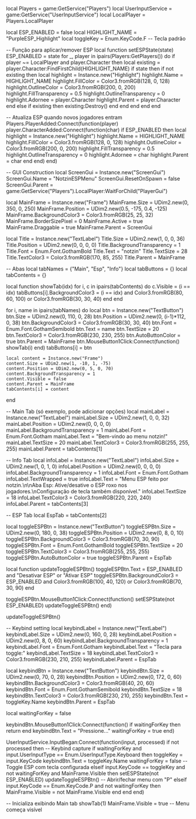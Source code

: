 local Players = game:GetService("Players")
local UserInputService = game:GetService("UserInputService")
local LocalPlayer = Players.LocalPlayer

local ESP_ENABLED = false
local HIGHLIGHT_NAME = "PurpleESP_Highlight"
local toggleKey = Enum.KeyCode.F -- Tecla padrão

-- Função para aplicar/remover ESP
local function setESPState(state)
    ESP_ENABLED = state
    for _, player in ipairs(Players:GetPlayers()) do
        if player ~= LocalPlayer and player.Character then
            local existing = player.Character:FindFirstChild(HIGHLIGHT_NAME)
            if state then
                if not existing then
                    local highlight = Instance.new("Highlight")
                    highlight.Name = HIGHLIGHT_NAME
                    highlight.FillColor = Color3.fromRGB(128, 0, 128)
                    highlight.OutlineColor = Color3.fromRGB(200, 0, 200)
                    highlight.FillTransparency = 0.5
                    highlight.OutlineTransparency = 0
                    highlight.Adornee = player.Character
                    highlight.Parent = player.Character
                end
            else
                if existing then
                    existing:Destroy()
                end
            end
        end
    end
end

-- Atualiza ESP quando novos jogadores entram
Players.PlayerAdded:Connect(function(player)
    player.CharacterAdded:Connect(function(char)
        if ESP_ENABLED then
            local highlight = Instance.new("Highlight")
            highlight.Name = HIGHLIGHT_NAME
            highlight.FillColor = Color3.fromRGB(128, 0, 128)
            highlight.OutlineColor = Color3.fromRGB(200, 0, 200)
            highlight.FillTransparency = 0.5
            highlight.OutlineTransparency = 0
            highlight.Adornee = char
            highlight.Parent = char
        end
    end)
end)

-- GUI Construction
local ScreenGui = Instance.new("ScreenGui")
ScreenGui.Name = "NotzinESPMenu"
ScreenGui.ResetOnSpawn = false
ScreenGui.Parent = game:GetService("Players").LocalPlayer:WaitForChild("PlayerGui")

local MainFrame = Instance.new("Frame")
MainFrame.Size = UDim2.new(0, 350, 0, 250)
MainFrame.Position = UDim2.new(0.5, -175, 0.4, -125)
MainFrame.BackgroundColor3 = Color3.fromRGB(25, 25, 32)
MainFrame.BorderSizePixel = 0
MainFrame.Active = true
MainFrame.Draggable = true
MainFrame.Parent = ScreenGui

local Title = Instance.new("TextLabel")
Title.Size = UDim2.new(1, 0, 0, 36)
Title.Position = UDim2.new(0, 0, 0, 0)
Title.BackgroundTransparency = 1
Title.Font = Enum.Font.GothamBold
Title.Text = "notzin"
Title.TextSize = 28
Title.TextColor3 = Color3.fromRGB(170, 85, 255)
Title.Parent = MainFrame

-- Abas
local tabNames = {"Main", "Esp", "Info"}
local tabButtons = {}
local tabContents = {}

local function showTab(idx)
    for i, c in ipairs(tabContents) do
        c.Visible = (i == idx)
        tabButtons[i].BackgroundColor3 = (i == idx) and Color3.fromRGB(80, 60, 100) or Color3.fromRGB(30, 30, 40)
    end
end

for i, name in ipairs(tabNames) do
    local btn = Instance.new("TextButton")
    btn.Size = UDim2.new(0, 110, 0, 28)
    btn.Position = UDim2.new(0, (i-1)*112, 0, 38)
    btn.BackgroundColor3 = Color3.fromRGB(30, 30, 40)
    btn.Font = Enum.Font.GothamSemibold
    btn.Text = name
    btn.TextSize = 20
    btn.TextColor3 = Color3.fromRGB(230, 230, 255)
    btn.AutoButtonColor = true
    btn.Parent = MainFrame
    btn.MouseButton1Click:Connect(function() showTab(i) end)
    tabButtons[i] = btn

    local content = Instance.new("Frame")
    content.Size = UDim2.new(1, -10, 1, -75)
    content.Position = UDim2.new(0, 5, 0, 70)
    content.BackgroundTransparency = 1
    content.Visible = false
    content.Parent = MainFrame
    tabContents[i] = content
end

-- Main Tab (só exemplo, pode adicionar opções)
local mainLabel = Instance.new("TextLabel")
mainLabel.Size = UDim2.new(1, 0, 0, 32)
mainLabel.Position = UDim2.new(0, 0, 0, 0)
mainLabel.BackgroundTransparency = 1
mainLabel.Font = Enum.Font.Gotham
mainLabel.Text = "Bem-vindo ao menu notzin!"
mainLabel.TextSize = 20
mainLabel.TextColor3 = Color3.fromRGB(255, 255, 255)
mainLabel.Parent = tabContents[1]

-- Info Tab
local infoLabel = Instance.new("TextLabel")
infoLabel.Size = UDim2.new(1, 0, 1, 0)
infoLabel.Position = UDim2.new(0, 0, 0, 0)
infoLabel.BackgroundTransparency = 1
infoLabel.Font = Enum.Font.Gotham
infoLabel.TextWrapped = true
infoLabel.Text = "Menu ESP feito por notzin.\n\nAba Esp: Ative/desative o ESP roxo nos jogadores.\nConfiguração de tecla também disponível."
infoLabel.TextSize = 18
infoLabel.TextColor3 = Color3.fromRGB(220, 220, 240)
infoLabel.Parent = tabContents[3]

-- ESP Tab
local EspTab = tabContents[2]

local toggleESPBtn = Instance.new("TextButton")
toggleESPBtn.Size = UDim2.new(0, 180, 0, 38)
toggleESPBtn.Position = UDim2.new(0, 8, 0, 10)
toggleESPBtn.BackgroundColor3 = Color3.fromRGB(70, 30, 90)
toggleESPBtn.Font = Enum.Font.GothamBold
toggleESPBtn.TextSize = 20
toggleESPBtn.TextColor3 = Color3.fromRGB(255, 255, 255)
toggleESPBtn.AutoButtonColor = true
toggleESPBtn.Parent = EspTab

local function updateToggleESPBtn()
    toggleESPBtn.Text = ESP_ENABLED and "Desativar ESP" or "Ativar ESP"
    toggleESPBtn.BackgroundColor3 = ESP_ENABLED and Color3.fromRGB(100, 40, 120) or Color3.fromRGB(70, 30, 90)
end

toggleESPBtn.MouseButton1Click:Connect(function()
    setESPState(not ESP_ENABLED)
    updateToggleESPBtn()
end)

updateToggleESPBtn()

-- Keybind setting
local keybindLabel = Instance.new("TextLabel")
keybindLabel.Size = UDim2.new(0, 160, 0, 28)
keybindLabel.Position = UDim2.new(0, 8, 0, 60)
keybindLabel.BackgroundTransparency = 1
keybindLabel.Font = Enum.Font.Gotham
keybindLabel.Text = "Tecla para toggle:"
keybindLabel.TextSize = 18
keybindLabel.TextColor3 = Color3.fromRGB(230, 210, 255)
keybindLabel.Parent = EspTab

local keybindBtn = Instance.new("TextButton")
keybindBtn.Size = UDim2.new(0, 70, 0, 28)
keybindBtn.Position = UDim2.new(0, 172, 0, 60)
keybindBtn.BackgroundColor3 = Color3.fromRGB(40, 20, 60)
keybindBtn.Font = Enum.Font.GothamSemibold
keybindBtn.TextSize = 18
keybindBtn.TextColor3 = Color3.fromRGB(230, 210, 255)
keybindBtn.Text = toggleKey.Name
keybindBtn.Parent = EspTab

local waitingForKey = false

keybindBtn.MouseButton1Click:Connect(function()
    if waitingForKey then return end
    keybindBtn.Text = "Pressione..."
    waitingForKey = true
end)

UserInputService.InputBegan:Connect(function(input, processed)
    if not processed then
        -- Keybind capture
        if waitingForKey and input.UserInputType == Enum.UserInputType.Keyboard then
            toggleKey = input.KeyCode
            keybindBtn.Text = toggleKey.Name
            waitingForKey = false
        -- Toggle ESP com tecla configurada
        elseif input.KeyCode == toggleKey and not waitingForKey and MainFrame.Visible then
            setESPState(not ESP_ENABLED)
            updateToggleESPBtn()
        -- Abrir/fechar menu com "P"
        elseif input.KeyCode == Enum.KeyCode.P and not waitingForKey then
            MainFrame.Visible = not MainFrame.Visible
        end
    end
end)

-- Inicializa exibindo Main tab
showTab(1)
MainFrame.Visible = true -- Menu começa visível
